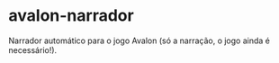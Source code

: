 # avalon-narrador
Narrador automático para o jogo Avalon (só a narração, o jogo ainda é necessário!).
